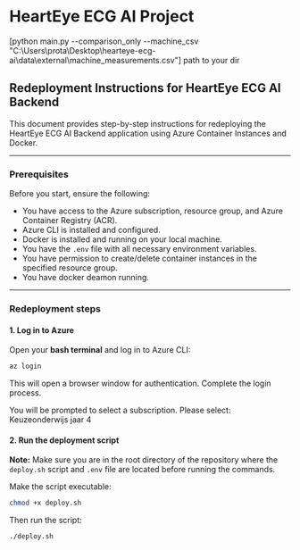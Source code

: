 # HeartEye ECG AI Project

[python  main.py --comparison_only --machine_csv "C:\Users\prota\Desktop\hearteye-ecg-ai\data\external\machine_measurements.csv"] path to your dir

## Redeployment Instructions for HeartEye ECG AI Backend

This document provides step-by-step instructions for redeploying the HeartEye ECG AI Backend application using Azure Container Instances and Docker.

---

### Prerequisites

Before you start, ensure the following:

- You have access to the Azure subscription, resource group, and Azure Container Registry (ACR).
- Azure CLI is installed and configured.
- Docker is installed and running on your local machine.
- You have the `.env` file with all necessary environment variables.
- You have permission to create/delete container instances in the specified resource group.
- You have docker deamon running.

---
### Redeployment steps
#### 1. Log in to Azure
Open your **bash terminal** and log in to Azure CLI:
````bash
az login
````
This will open a browser window for authentication. Complete the login process.

You will be prompted to select a subscription. Please select: Keuzeonderwijs jaar 4 

#### 2. Run the deployment script
**Note:** Make sure you are in the root directory of the repository where the `deploy.sh` script and `.env` file are located before running the commands.

Make the script executable:
````bash
chmod +x deploy.sh
````

Then run the script:
````bash
./deploy.sh
````